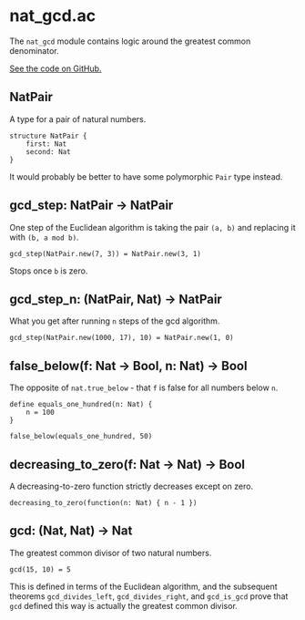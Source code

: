 # nat_gcd.ac

The `nat_gcd` module contains logic around the greatest common denominator.

[See the code on GitHub.](https://github.com/acornprover/acornlib/blob/master/src/nat_gcd.ac)

## NatPair

A type for a pair of natural numbers.

```acorn
structure NatPair {
    first: Nat
    second: Nat
}
```

It would probably be better to have some polymorphic `Pair` type instead.

## gcd_step: NatPair -> NatPair

One step of the Euclidean algorithm is taking the pair `(a, b)` and replacing it with `(b, a mod b)`.

```acorn
gcd_step(NatPair.new(7, 3)) = NatPair.new(3, 1)
```

Stops once `b` is zero.

## gcd_step_n: (NatPair, Nat) -> NatPair

What you get after running `n` steps of the gcd algorithm.

```acorn
gcd_step(NatPair.new(1000, 17), 10) = NatPair.new(1, 0)
```

## false_below(f: Nat -> Bool, n: Nat) -> Bool

The opposite of `nat.true_below` - that `f` is false for all numbers below `n`.

```acorn
define equals_one_hundred(n: Nat) {
    n = 100
}

false_below(equals_one_hundred, 50)
```

## decreasing_to_zero(f: Nat -> Nat) -> Bool

A decreasing-to-zero function strictly decreases except on zero.

```acorn
decreasing_to_zero(function(n: Nat) { n - 1 })
```

## gcd: (Nat, Nat) -> Nat

The greatest common divisor of two natural numbers.

```acorn
gcd(15, 10) = 5
```

This is defined in terms of the Euclidean algorithm, and the subsequent theorems `gcd_divides_left`, `gcd_divides_right`, and `gcd_is_gcd` prove that `gcd` defined this way is actually the greatest common divisor.
